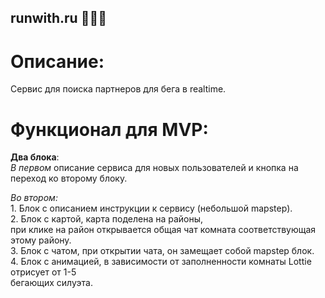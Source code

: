 ## runwith.ru 🏃🏃‍♀️ ##

# Описание:
  Сервис для поиска партнеров для бега в realtime.
  
# Функционал для MVP:
  **Два блока**: <br />
  *В первом* описание сервиса для новых пользователей и кнопка на переход ко второму блоку.
  
  *Во втором:* <br />
    1. Блок с описанием инструкции к сервису (небольшой mapstep). <br />
    2. Блок с картой, карта поделена на районы, <br />
       при клике на район открывается общая чат комната соответствующая этому району. <br />
    3. Блок с чатом, при открытии чата, он замещает собой mapstep блок. <br />
    4. Блок с анимацией, в зависимости от заполненности комнаты Lottie отрисует от 1-5 <br />
       бегающих силуэта.
